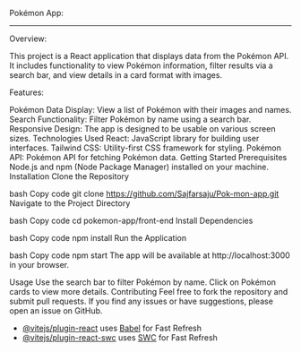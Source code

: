 Pokémon App:
___________
Overview:

This project is a React application that displays data from the Pokémon API. It includes functionality to view Pokémon information, filter results via a search bar, and view details in a card format with images.

Features:

Pokémon Data Display: View a list of Pokémon with their images and names.
Search Functionality: Filter Pokémon by name using a search bar.
Responsive Design: The app is designed to be usable on various screen sizes.
Technologies Used
React: JavaScript library for building user interfaces.
Tailwind CSS: Utility-first CSS framework for styling.
Pokémon API: Pokémon API for fetching Pokémon data.
Getting Started
Prerequisites
Node.js and npm (Node Package Manager) installed on your machine.
Installation
Clone the Repository

bash
Copy code
git clone https://github.com/Sajfarsaju/Pok-mon-app.git
Navigate to the Project Directory

bash
Copy code
cd pokemon-app/front-end
Install Dependencies

bash
Copy code
npm install
Run the Application

bash
Copy code
npm start
The app will be available at http://localhost:3000 in your browser.

Usage
Use the search bar to filter Pokémon by name.
Click on Pokémon cards to view more details.
Contributing
Feel free to fork the repository and submit pull requests. If you find any issues or have suggestions, please open an issue on GitHub.


- [@vitejs/plugin-react](https://github.com/vitejs/vite-plugin-react/blob/main/packages/plugin-react/README.md) uses [Babel](https://babeljs.io/) for Fast Refresh
- [@vitejs/plugin-react-swc](https://github.com/vitejs/vite-plugin-react-swc) uses [SWC](https://swc.rs/) for Fast Refresh
